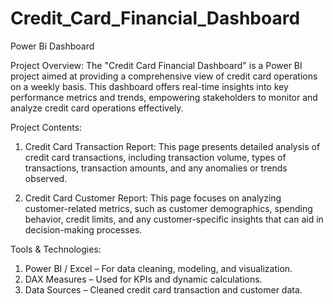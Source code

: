 # Credit_Card_Financial_Dashboard
Power Bi Dashboard

Project Overview:
The "Credit Card Financial Dashboard" is a Power BI project aimed at providing a comprehensive view of credit card operations on a weekly basis. This dashboard offers real-time insights into key performance metrics and trends, empowering stakeholders to monitor and analyze credit card operations effectively.

Project Contents:
1. Credit Card Transaction Report: This page presents detailed analysis of credit card transactions, including transaction volume, types of transactions, transaction amounts, and any anomalies or trends observed.

2. Credit Card Customer Report: This page focuses on analyzing customer-related metrics, such as customer demographics, spending behavior, credit limits, and any customer-specific insights that can aid in decision-making processes.


Tools & Technologies:

1. Power BI / Excel – For data cleaning, modeling, and visualization.
2. DAX Measures – Used for KPIs and dynamic calculations.
3. Data Sources – Cleaned credit card transaction and customer data.

